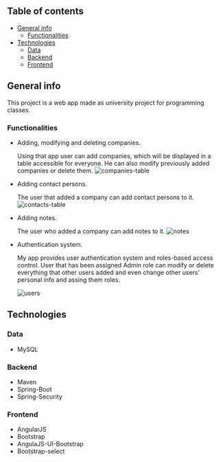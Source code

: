 ## Table of contents
- [General info](#general-info)
  * [Functionalities](#functionalities)
- [Technologies](#technologies)
  * [Data](#data)
  * [Backend](#backend)
  * [Frontend](#frontend)

## General info
This project is a web app made as university project for programming classes.
### Functionalities
* Adding, modifying and deleting companies.

  Using that app user can add companies, which will be displayed in a table accessible for everyone. He can also modify previously added companies or delete them.
  ![companies-table](https://user-images.githubusercontent.com/63010482/102514137-6a6c1780-408c-11eb-9d17-561e7c39bd2f.png)
  
* Adding contact persons.

  The user that added a company can add contact persons to it.
  ![contacts-table](https://user-images.githubusercontent.com/63010482/102515028-8328fd00-408d-11eb-8bbe-d7415edc7e05.png)

* Adding notes.

  The user who added a company can add notes to it.
  ![notes](https://user-images.githubusercontent.com/63010482/102515273-d1d69700-408d-11eb-96d8-340db23acf31.png)
  
* Authentication system.

  My app provides user authentication system and roles-based access control. User that has been assigned Admin role can modify or delete everything that other users added and even change other users' personal info and assing them roles.
  
  ![users](https://user-images.githubusercontent.com/63010482/102516071-c0da5580-408e-11eb-982d-caafe7e6cdf8.png)

  

	
## Technologies
### Data
  * MySQL
### Backend
  * Maven
  * Spring-Boot
  * Spring-Security
### Frontend
  * AngularJS
  * Bootstrap
  * AngulaJS-UI-Bootstrap
  * Bootstrap-select
